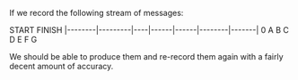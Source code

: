 If we record the following stream of messages:

START                                             FINISH
|--------|---------|----|------|------|--------|-------|
0        A         B    C      D      E        F       G

We should be able to produce them and re-record them again with a fairly decent amount of accuracy.
